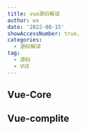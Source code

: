 ```yaml
---
title: vue源码解读
author: wx
date: '2022-08-15'
showAccessNumber: true,
categories:
  - 源码解读
tag: 
  - 源码
  - VUE
---
```


## Vue-Core

## Vue-complite